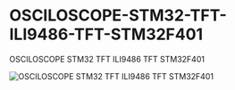 # OSCILOSCOPE-STM32-TFT-ILI9486-TFT-STM32F401
OSCILOSCOPE STM32 TFT ILI9486 TFT  STM32F401

![OSCILOSCOPE STM32 TFT ILI9486 TFT  STM32F401](https://github.com/offpic/OSCILOSCOPE-STM32-TFT-ILI9486-TFT-STM32F401/assets/31142397/58a7ca50-285f-419a-a3f2-8f5ee7c22d58)
